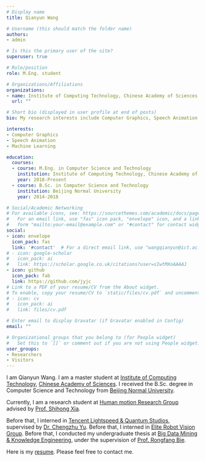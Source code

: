 ```yaml
---
# Display name
title: Qianyun Wang

# Username (this should match the folder name)
authors:
- admin

# Is this the primary user of the site?
superuser: true

# Role/position
role: M.Eng. student

# Organizations/Affiliations
organizations:
- name: Institute of Computing Technology, Chinese Academy of Sciences
  url: ""

# Short bio (displayed in user profile at end of posts)
bio: My research interests include Computer Graphics, Speech Animation and Machine Learning.

interests:
- Computer Graphics
- Speech Animation
- Machine Learning

education:
  courses:
  - course: M.Eng. in Computer Science and Technology
    institution: Institute of Computing Technology, Chinese Academy of Sciences
    year: 2018-Present
  - course: B.Sc. in Computer Science and Technology
    institution: Beijing Normal University
    year: 2014-2018

# Social/Academic Networking
# For available icons, see: https://sourcethemes.com/academic/docs/page-builder/#icons
#   For an email link, use "fas" icon pack, "envelope" icon, and a link in the
#   form "mailto:your-email@example.com" or "#contact" for contact widget.
social:
- icon: envelope
  icon_pack: fas
  link: '#contact'  # For a direct email link, use "wangqianyun@ict.ac.cn".
# - icon: google-scholar
#   icon_pack: ai
#   link: https://scholar.google.co.uk/citations?user=sIwtMXoAAAAJ
- icon: github
  icon_pack: fab
  link: https://github.com/jyjc
# Link to a PDF of your resume/CV from the About widget.
# To enable, copy your resume/CV to `static/files/cv.pdf` and uncomment the lines below.
# - icon: cv
#   icon_pack: ai
#   link: files/cv.pdf

# Enter email to display Gravatar (if Gravatar enabled in Config)
email: ""

# Organizational groups that you belong to (for People widget)
#   Set this to `[]` or comment out if you are not using People widget.
user_groups:
- Researchers
- Visitors
---
```


I am Qianyun Wang. I am a master student at [Institute of Computing Technology](http://english.ict.cas.cn/), [Chinese Academy of Sciences](http://english.cas.cn/). I received the B.Sc. degree in Computer Science and Technology from [Beijing Normal University](https://english.bnu.edu.cn/).

Currently, I am a research student at [Human motion Research Group](http://humanmotion.ict.ac.cn/en/index.html)  advised by [Prof. Shihong Xia](http://humanmotion.ict.ac.cn/en/people/xiashihong.html).

Before that, I interned in [Tencent Lightspeed & Quantum Studios](https://guangzi.qq.com/), supervised by [Dr. Chengzhu Yu](https://sites.google.com/site/chengzhuyu0/home). Before that, I interned in [Elite Robot Vision Group](https://www.elibot.cn/en/#/). Before that, I conducted my undergraduate thesis at [Big Data Mining & Knowledge Engineering](http://bigdata.bnu.edu.cn/), under the supervision of [Prof. Rongfang Bie](https://ai.bnu.edu.cn/xygk/szdw/zgj/548.html).

Here is my [resume](resume.pdf). Please feel free to contact me.
